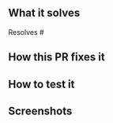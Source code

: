 <!--
Remember to create a title following the Conventional Commits guidelines. Examples for valid PR titles are:

fix: Some thing found in the repo
feat: Add some feature
refactor!: Make some refactor
feat(wallet-connect): Add some feature

Note that since PR titles only have a single line, you have to use the ! syntax for breaking changes.

For more examples, take a look at:
- https://www.conventionalcommits.org/en/v1.0.0
-->

## What it solves
Resolves #

## How this PR fixes it

## How to test it

## Screenshots
